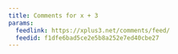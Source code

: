 ```yaml
---
title: Comments for x + 3
params:
  feedlink: https://xplus3.net/comments/feed/
  feedid: f1dfe6bad5ce2e5b8a252e7ed40cbe27
---
```

